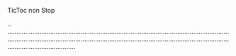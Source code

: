TicToc non Stop

..
..............................................................................................................................................................................................................................................................................................
